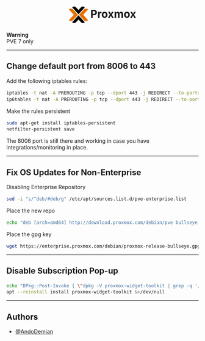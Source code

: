 <h1 align="center" id="heading"> <img src="https://github.com/home-assistant/brands/raw/master/core_integrations/proxmoxve/icon.png?raw=true" alt="proxmox" width="50" style="vertical-align:middle"/> Proxmox </h1>

**Warning**  
PVE 7 only

---

## Change default port from 8006 to 443

Add the following iptables rules:
```bash
iptables -t nat -A PREROUTING -p tcp --dport 443 -j REDIRECT --to-ports 8006
ip6tables -t nat -A PREROUTING -p tcp --dport 443 -j REDIRECT --to-ports 8006
```

Make the rules persistent
```bash
sudo apt-get install iptables-persistent
netfilter-persistent save
```

The 8006 port is still there and working in case you have integrations/monitoring in place.

---

## Fix OS Updates for Non-Enterprise

Disabling Enterprise Repository
```bash
sed -i "s/^deb/#deb/g" /etc/apt/sources.list.d/pve-enterprise.list
```

Place the new repo
```bash
echo "deb [arch=amd64] http://download.proxmox.com/debian/pve bullseye pve-no-subscription" > /etc/apt/sources.list.d/pve-install-repo.list
```

Place the gpg key
```bash
wget https://enterprise.proxmox.com/debian/proxmox-release-bullseye.gpg -O /etc/apt/trusted.gpg.d/proxmox-release-bullseye.gpg 
```

---

## Disable Subscription Pop-up
```bash
echo "DPkg::Post-Invoke { \"dpkg -V proxmox-widget-toolkit | grep -q '/proxmoxlib\.js$'; if [ \$? -eq 1 ]; then { echo 'Removing subscription nag from UI...'; sed -i '/data.status/{s/\!//;s/Active/NoMoreNagging/}' /usr/share/javascript/proxmox-widget-toolkit/proxmoxlib.js; }; fi\"; };" > /etc/apt/apt.conf.d/no-nag-script
apt --reinstall install proxmox-widget-toolkit &>/dev/null
```

---
## Authors

- [@AndoDemian](https://github.com/AndoDemian)